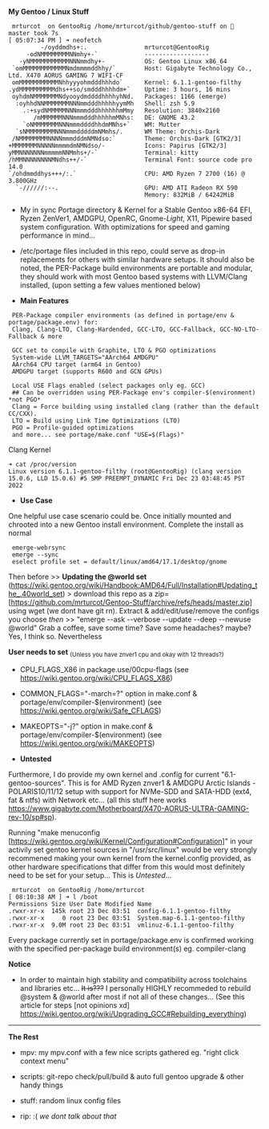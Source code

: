 **My Gentoo / Linux Stuff**
   
   
```
 mrturcot  on GentooRig /home/mrturcot/github/gentoo-stuff on   master took 7s
[ 05:07:34 PM ] ➜ neofetch
         -/oyddmdhs+:.                mrturcot@GentooRig 
     -odNMMMMMMMMNNmhy+-`             ------------------ 
   -yNMMMMMMMMMMMNNNmmdhy+-           OS: Gentoo Linux x86_64 
 `omMMMMMMMMMMMMNmdmmmmddhhy/`        Host: Gigabyte Technology Co., Ltd. X470 AORUS GAMING 7 WIFI-CF 
 omMMMMMMMMMMMNhhyyyohmdddhhhdo`      Kernel: 6.1.1-gentoo-filthy 
.ydMMMMMMMMMMdhs++so/smdddhhhhdm+`    Uptime: 3 hours, 16 mins 
 oyhdmNMMMMMMMNdyooydmddddhhhhyhNd.   Packages: 1166 (emerge) 
  :oyhhdNNMMMMMMMNNNmmdddhhhhhyymMh   Shell: zsh 5.9 
    .:+sydNMMMMMNNNmmmdddhhhhhhmMmy   Resolution: 3840x2160 
       /mMMMMMMNNNmmmdddhhhhhmMNhs:   DE: GNOME 43.2 
    `oNMMMMMMMNNNmmmddddhhdmMNhs+`    WM: Mutter 
  `sNMMMMMMMMNNNmmmdddddmNMmhs/.      WM Theme: Orchis-Dark 
 /NMMMMMMMMNNNNmmmdddmNMNdso:`        Theme: Orchis-Dark [GTK2/3] 
+MMMMMMMNNNNNmmmmdmNMNdso/-           Icons: Papirus [GTK2/3] 
yMMNNNNNNNmmmmmNNMmhs+/-`             Terminal: kitty 
/hMMNNNNNNNNMNdhs++/-`                Terminal Font: source code pro 14.0 
`/ohdmmddhys+++/:.`                   CPU: AMD Ryzen 7 2700 (16) @ 3.800GHz 
  `-//////:--.                        GPU: AMD ATI Radeon RX 590 
                                      Memory: 832MiB / 64242MiB
```
   


  - My in sync Portage directory & Kernel for a Stable Gentoo x86-64 EFI, Ryzen ZenVer1, AMDGPU, OpenRC, Gnome-*Light*, X11, Pipewire based system configuration. With optimizations for speed and gaming performance in mind...  

  - /etc/portage files included in this repo, could serve as drop-in replacements for others with similar hardware setups. It should also be noted, the PER-Package build environments are portable and modular, they should work with most Gentoo based systems with LLVM/Clang installed, (upon setting a few values mentioned below)   


 - **Main Features**

```
 PER-Package compiler environments (as defined in portage/env & portage/package.env) for:  
 Clang, Clang-LTO, Clang-Hardended, GCC-LTO, GCC-Fallback, GCC-NO-LTO-Fallback & more
```
```
 GCC set to compile with Graphite, LTO & PGO optimizations  
 System-wide LLVM_TARGETS="AArch64 AMDGPU" 
 AArch64 CPU target (arm64 in Gentoo) 
 AMDGPU target (supports R600 and GCN GPUs)  
```
```
 Local USE Flags enabled (select packages only eg. GCC)  
 ## Can be overridden using PER-Package env's compiler-$(environment) *not PGO*  
 Clang = Force building using installed clang (rather than the default CC/CXX).  
 LTO = Build using Link Time Optimizations (LTO)  
 PGO = Profile-guided optimizations   
 and more... see portage/make.conf "USE=$(Flags)"  
```  

Clang Kernel
```
➜ cat /proc/version
Linux version 6.1.1-gentoo-filthy (root@GentooRig) (clang version 15.0.6, LLD 15.0.6) #5 SMP PREEMPT_DYNAMIC Fri Dec 23 03:48:45 PST 2022
```   

 - **Use Case**

 One helpful use case scenario could be. Once initially mounted and chrooted into a new Gentoo install environment. Complete the install as normal 

```
 emerge-webrsync
 emerge --sync
 eselect profile set = default/linux/amd64/17.1/desktop/gnome
```

Then before >> **Updating the @world set** (https://wiki.gentoo.org/wiki/Handbook:AMD64/Full/Installation#Updating_the_.40world_set) > download this repo as a zip=[https://github.com/mrturcot/Gentoo-Stuff/archive/refs/heads/master.zip] using wget (we dont have git rn). Extract & add/edit/use/remove the configs you choose *then* >> "emerge --ask --verbose --update --deep --newuse @world" Grab a coffee, save some time? Save some headaches? maybe? Yes, I think so. Nevertheless   
   
 **User needs to set** <sub>(Unless you have znver1 cpu and okay with 12 threads?)</sub>   
 
  - CPU_FLAGS_X86 in package.use/00cpu-flags (see https://wiki.gentoo.org/wiki/CPU_FLAGS_X86)  

  - COMMON_FLAGS="-march=?" option in make.conf & portage/env/compiler-$(environment) (see https://wiki.gentoo.org/wiki/Safe_CFLAGS)  

  - MAKEOPTS="-j?" option in make.conf & portage/env/compiler-$(environment) (see https://wiki.gentoo.org/wiki/MAKEOPTS)   
   
   
- **Untested**  

Furthermore, I do provide my own kernel and .config for current "6.1-gentoo-sources". This is for AMD Ryzen znver1 & AMDGPU Arctic Islands - POLARIS10/11/12 setup with support for NVMe-SDD and SATA-HDD (ext4, fat & ntfs) with Network etc... (all this stuff here works https://www.gigabyte.com/Motherboard/X470-AORUS-ULTRA-GAMING-rev-10/sp#sp).  

Running "make menuconfig [https://wiki.gentoo.org/wiki/Kernel/Configuration#Configuration]" in your activily set gentoo kernel sources in "/usr/src/linux" would be very strongly recommened making your own kernel from the kernel.config provided, as other hardware specifications that differ from this would most definitely need to be set for your setup... This is *Untested*...     
      
   
```
 mrturcot  on GentooRig /home/mrturcot 
[ 08:10:38 AM ] ➜ l /boot         
Permissions Size User Date Modified Name
.rwxr-xr-x  145k root 23 Dec 03:51  config-6.1.1-gentoo-filthy
.rwxr-xr-x     0 root 23 Dec 03:51  System.map-6.1.1-gentoo-filthy
.rwxr-xr-x  9.0M root 23 Dec 03:51  vmlinuz-6.1.1-gentoo-filthy
```

   
Every package currently set in portage/package.env is confirmed working with the specified per-package build environment(s) eg. compiler-clang   
   

**Notice**
   - In order to maintain high stability and compatibility across toolchains and libraries etc... ~~It is???~~ I personally HIGHLY recommeded to rebuild @system & @world after most if not all of these changes...  (See this article for steps [not opinions xd] https://wiki.gentoo.org/wiki/Upgrading_GCC#Rebuilding_everything)
   
------------------------------
    
**The Rest**
   
 - mpv: my mpv.conf with a few nice scripts gathered eg. "right click context menu"  

 - scripts: git-repo check/pull/build & auto full gentoo upgrade & other handy things  

 - stuff: random linux config files  

 - rip: :( *we dont talk about that*  
